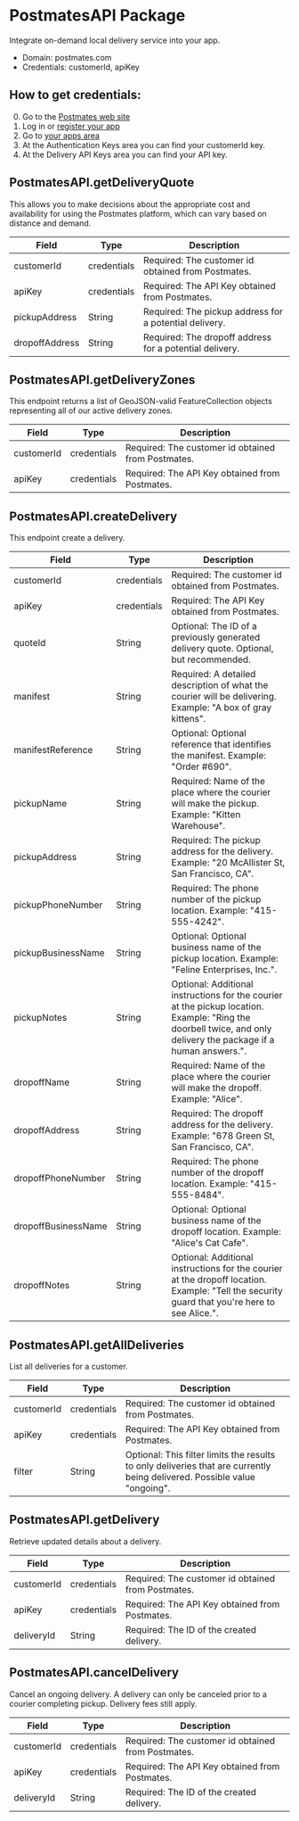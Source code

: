 # PostmatesAPI Package
Integrate on-demand local delivery service into your app.
* Domain: postmates.com
* Credentials: customerId, apiKey

## How to get credentials: 
0. Go to the [Postmates web site](https://postmates.com/developer) 
1. Log in or [register your app](https://postmates.com/partner/welcome)
2. Go to [your apps area](https://postmates.com/partner/dashboard/apps/general)
3. At the Authentication Keys area you can find your customerId key.
4. At the Delivery API Keys area you can find your API key.

## PostmatesAPI.getDeliveryQuote
This allows you to make decisions about the appropriate cost and availability for using the Postmates platform, which can vary based on distance and demand.

| Field         | Type       | Description
|---------------|------------|----------
| customerId    | credentials| Required: The customer id obtained from Postmates.
| apiKey        | credentials| Required: The API Key obtained from Postmates.
| pickupAddress | String     | Required: The pickup address for a potential delivery.
| dropoffAddress| String     | Required: The dropoff address for a potential delivery.

## PostmatesAPI.getDeliveryZones
This endpoint returns a list of GeoJSON-valid FeatureCollection objects representing all of our active delivery zones.

| Field     | Type       | Description
|-----------|------------|----------
| customerId| credentials| Required: The customer id obtained from Postmates.
| apiKey    | credentials| Required: The API Key obtained from Postmates.

## PostmatesAPI.createDelivery
This endpoint create a delivery.

| Field              | Type       | Description
|--------------------|------------|----------
| customerId         | credentials| Required: The customer id obtained from Postmates.
| apiKey             | credentials| Required: The API Key obtained from Postmates.
| quoteId            | String     | Optional: The ID of a previously generated delivery quote. Optional, but recommended.
| manifest           | String     | Required: A detailed description of what the courier will be delivering. Example: "A box of gray kittens".
| manifestReference  | String     | Optional: Optional reference that identifies the manifest. Example: "Order #690".
| pickupName         | String     | Required: Name of the place where the courier will make the pickup. Example: "Kitten Warehouse".
| pickupAddress      | String     | Required: The pickup address for the delivery. Example: "20 McAllister St, San Francisco, CA".
| pickupPhoneNumber  | String     | Required: The phone number of the pickup location. Example: "415-555-4242".
| pickupBusinessName | String     | Optional: Optional business name of the pickup location. Example: "Feline Enterprises, Inc.".
| pickupNotes        | String     | Optional: Additional instructions for the courier at the pickup location. Example: "Ring the doorbell twice, and only delivery the package if a human answers.".
| dropoffName        | String     | Required: Name of the place where the courier will make the dropoff. Example: "Alice".
| dropoffAddress     | String     | Required: The dropoff address for the delivery. Example: "678 Green St, San Francisco, CA".
| dropoffPhoneNumber | String     | Required: The phone number of the dropoff location. Example: "415-555-8484".
| dropoffBusinessName| String     | Optional: Optional business name of the dropoff location. Example: "Alice's Cat Cafe".
| dropoffNotes       | String     | Optional: Additional instructions for the courier at the dropoff location. Example: "Tell the security guard that you're here to see Alice.".

## PostmatesAPI.getAllDeliveries
List all deliveries for a customer.

| Field     | Type       | Description
|-----------|------------|----------
| customerId| credentials| Required: The customer id obtained from Postmates.
| apiKey    | credentials| Required: The API Key obtained from Postmates.
| filter    | String     | Optional: This filter limits the results to only deliveries that are currently being delivered. Possible value "ongoing".

## PostmatesAPI.getDelivery
Retrieve updated details about a delivery.

| Field     | Type       | Description
|-----------|------------|----------
| customerId| credentials| Required: The customer id obtained from Postmates.
| apiKey    | credentials| Required: The API Key obtained from Postmates.
| deliveryId| String     | Required: The ID of the created delivery.

## PostmatesAPI.cancelDelivery
Cancel an ongoing delivery. A delivery can only be canceled prior to a courier completing pickup. Delivery fees still apply.

| Field     | Type       | Description
|-----------|------------|----------
| customerId| credentials| Required: The customer id obtained from Postmates.
| apiKey    | credentials| Required: The API Key obtained from Postmates.
| deliveryId| String     | Required: The ID of the created delivery.


